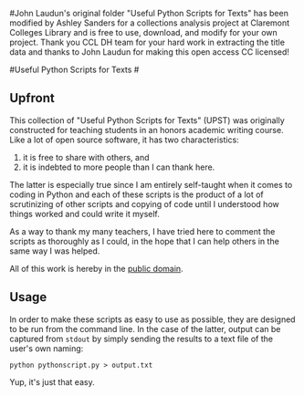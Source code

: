 #John Laudun's original folder "Useful Python Scripts for Texts" has been modified by Ashley Sanders for a collections analysis project at Claremont Colleges Library and is free to use, download, and modify for your own project. Thank you CCL DH team for your hard work in extracting the title data and thanks to John Laudun for making this open access CC licensed! 

#Useful Python Scripts for Texts #


## Upfront ##


This collection of "Useful Python Scripts for Texts" (UPST) was originally constructed for teaching students in an honors academic writing course. Like a lot of open source software, it has two characteristics:

1. it is free to share with others, and
2. it is indebted to more people than I can thank here.

The latter is especially true since I am entirely self-taught when it comes to coding in Python and each of these scripts is the product of a lot of scrutinizing of other scripts and copying of code until I understood how things worked and could write it myself. 

As a way to thank my many teachers, I have tried here to comment the scripts as thoroughly as I could, in the hope that I can help others in the same way I was helped.

All of this work is hereby in the [public domain][].


## Usage ##

In order to make these scripts as easy to use as possible, they are designed to be run from the command line. In the case of the latter, output can be captured from `stdout` by simply sending the results to a text file of the user's own naming:

    python pythonscript.py > output.txt 

Yup, it's just that easy. 

[public domain]: http://creativecommons.org/publicdomain/